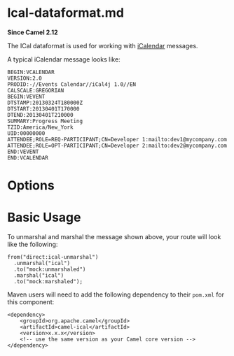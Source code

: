 # Ical-dataformat.md

**Since Camel 2.12**

The ICal dataformat is used for working with
[iCalendar](http://en.wikipedia.org/wiki/ICalendar) messages.

A typical iCalendar message looks like:

    BEGIN:VCALENDAR
    VERSION:2.0
    PRODID:-//Events Calendar//iCal4j 1.0//EN
    CALSCALE:GREGORIAN
    BEGIN:VEVENT
    DTSTAMP:20130324T180000Z
    DTSTART:20130401T170000
    DTEND:20130401T210000
    SUMMARY:Progress Meeting
    TZID:America/New_York
    UID:00000000
    ATTENDEE;ROLE=REQ-PARTICIPANT;CN=Developer 1:mailto:dev1@mycompany.com
    ATTENDEE;ROLE=OPT-PARTICIPANT;CN=Developer 2:mailto:dev2@mycompany.com
    END:VEVENT
    END:VCALENDAR

# Options

# Basic Usage

To unmarshal and marshal the message shown above, your route will look
like the following:

    from("direct:ical-unmarshal")
      .unmarshal("ical")
      .to("mock:unmarshaled")
      .marshal("ical")
      .to("mock:marshaled");

Maven users will need to add the following dependency to their `pom.xml`
for this component:

    <dependency>
        <groupId>org.apache.camel</groupId>
        <artifactId>camel-ical</artifactId>
        <version>x.x.x</version>
        <!-- use the same version as your Camel core version -->
    </dependency>
